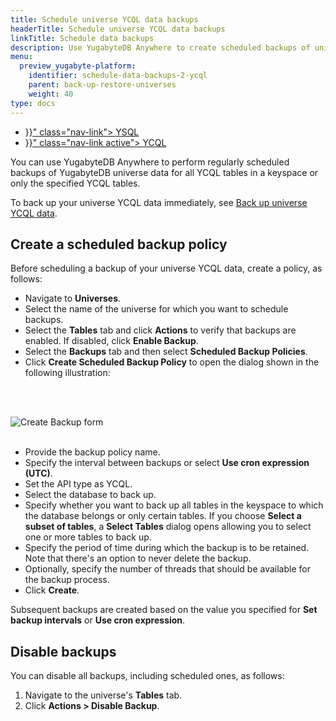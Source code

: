 ```yaml
---
title: Schedule universe YCQL data backups
headerTitle: Schedule universe YCQL data backups
linkTitle: Schedule data backups
description: Use YugabyteDB Anywhere to create scheduled backups of universe YCQL data.
menu:
  preview_yugabyte-platform:
    identifier: schedule-data-backups-2-ycql
    parent: back-up-restore-universes
    weight: 40
type: docs
---
```


<ul class="nav nav-tabs-alt nav-tabs-yb">

  <li >
    <a href="{{< relref "./ysql.md" >}}" class="nav-link">
      <i class="icon-postgres" aria-hidden="true"></i>
      YSQL
    </a>
  </li>

  <li >
    <a href="{{< relref "./ycql.md" >}}" class="nav-link active">
      <i class="icon-cassandra" aria-hidden="true"></i>
      YCQL
    </a>
  </li>

</ul>

You can use YugabyteDB Anywhere to perform regularly scheduled backups of YugabyteDB universe data for all YCQL tables in a keyspace or only the specified YCQL tables.

To back up your universe YCQL data immediately, see [Back up universe YCQL data](../../back-up-universe-data/ycql).

## Create a scheduled backup policy

Before scheduling a backup of your universe YCQL data, create a policy, as follows:

- Navigate to **Universes**.
- Select the name of the universe for which you want to schedule backups.
- Select the **Tables** tab and click **Actions** to verify that backups are enabled. If disabled, click **Enable Backup**.
- Select the **Backups** tab and then select **Scheduled Backup Policies**.
- Click **Create Scheduled Backup Policy** to open the dialog shown in the following illustration:

<br><br>

![Create Backup form](/images/yp/scheduled-backup-ycql.png)<br><br>

- Provide the backup policy name.
- Specify the interval between backups or select **Use cron expression (UTC)**.
- Set the API type as YCQL.
- Select the database to back up.
- Specify whether you want to back up all tables in the keyspace to which the database belongs or only  certain tables. If you choose **Select a subset of tables**, a **Select Tables** dialog opens allowing you to select one or more tables to back up.
- Specify the period of time during which the backup is to be retained. Note that there's an option to never delete the backup.
- Optionally, specify the number of threads that should be available for the backup process.
- Click **Create**.

Subsequent backups are created based on the value you specified for **Set backup intervals** or **Use cron expression**.

## Disable backups

You can disable all backups, including scheduled ones, as follows:

1. Navigate to the universe's **Tables** tab.
2. Click **Actions > Disable Backup**.

<!--

## Delete a scheduled backup

You can permanently remove a scheduled backup, as follows:

1. Navigate to your universe and select the **Backups** tab.
1. Find the scheduled backup and click **Options**.
1. Click **Delete schedule**.
    -->
